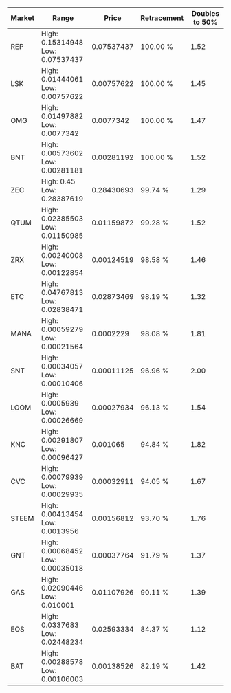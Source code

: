 | Market | Range | Price| Retracement | Doubles to 50% |
| --- | --- | --- | --- | --- |
| REP | High: 0.15314948<br />Low: 0.07537437 | 0.07537437 | 100.00 % | 1.52 |
| LSK | High: 0.01444061<br />Low: 0.00757622 | 0.00757622 | 100.00 % | 1.45 |
| OMG | High: 0.01497882<br />Low: 0.0077342 | 0.0077342 | 100.00 % | 1.47 |
| BNT | High: 0.00573602<br />Low: 0.00281181 | 0.00281192 | 100.00 % | 1.52 |
| ZEC | High: 0.45<br />Low: 0.28387619 | 0.28430693 | 99.74 % | 1.29 |
| QTUM | High: 0.02385503<br />Low: 0.01150985 | 0.01159872 | 99.28 % | 1.52 |
| ZRX | High: 0.00240008<br />Low: 0.00122854 | 0.00124519 | 98.58 % | 1.46 |
| ETC | High: 0.04767813<br />Low: 0.02838471 | 0.02873469 | 98.19 % | 1.32 |
| MANA | High: 0.00059279<br />Low: 0.00021564 | 0.0002229 | 98.08 % | 1.81 |
| SNT | High: 0.00034057<br />Low: 0.00010406 | 0.00011125 | 96.96 % | 2.00 |
| LOOM | High: 0.0005939<br />Low: 0.00026669 | 0.00027934 | 96.13 % | 1.54 |
| KNC | High: 0.00291807<br />Low: 0.00096427 | 0.001065 | 94.84 % | 1.82 |
| CVC | High: 0.00079939<br />Low: 0.00029935 | 0.00032911 | 94.05 % | 1.67 |
| STEEM | High: 0.00413454<br />Low: 0.0013956 | 0.00156812 | 93.70 % | 1.76 |
| GNT | High: 0.00068452<br />Low: 0.00035018 | 0.00037764 | 91.79 % | 1.37 |
| GAS | High: 0.02090446<br />Low: 0.010001 | 0.01107926 | 90.11 % | 1.39 |
| EOS | High: 0.0337683<br />Low: 0.02448234 | 0.02593334 | 84.37 % | 1.12 |
| BAT | High: 0.00288578<br />Low: 0.00106003 | 0.00138526 | 82.19 % | 1.42 |
